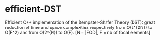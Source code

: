 # efficient-DST

Efficient C++ implementation of the Dempster-Shafer Theory (DST): great reduction of time and space complexities respectively from O(2^{2N}) to O(F^2) and from O(2^{N}) to O(F). 
[N = |FOD|, F = nb of focal elements]